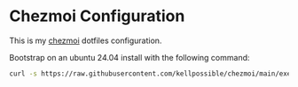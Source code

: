 # Chezmoi Configuration

This is my [chezmoi](https://github.com/twpayne/chezmoi) dotfiles configuration.

Bootstrap on an ubuntu 24.04 install with the following command:

```bash
curl -s https://raw.githubusercontent.com/kellpossible/chezmoi/main/executable_bootstrap.sh | bash
```
